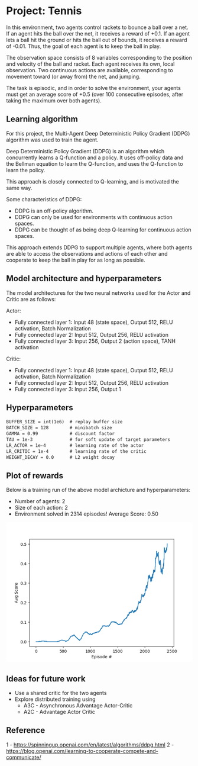 # Project: Tennis

In this environment, two agents control rackets to bounce a ball over a net. If an agent
hits the ball over the net, it receives a reward of +0.1. If an agent lets a ball hit the
ground or hits the ball out of bounds, it receives a reward of -0.01. Thus, the goal of
each agent is to keep the ball in play.

The observation space consists of 8 variables corresponding to the position and velocity
of the ball and racket. Each agent receives its own, local observation. Two continuous
actions are available, corresponding to movement toward (or away from) the net, and jumping.

The task is episodic, and in order to solve the environment, your agents must get an average
score of +0.5 (over 100 consecutive episodes, after taking the maximum over both agents).

## Learning algorithm

For this project, the Multi-Agent Deep Deterministic Policy Gradient (DDPG) algorithm was used to train the agent.

Deep Deterministic Policy Gradient (DDPG) is an algorithm which concurrently learns a Q-function and a policy.
It uses off-policy data and the Bellman equation to learn the Q-function, and uses the Q-function to learn the policy.

This approach is closely connected to Q-learning, and is motivated the same way.

Some characteristics of DDPG:
* DDPG is an off-policy algorithm.
* DDPG can only be used for environments with continuous action spaces.
* DDPG can be thought of as being deep Q-learning for continuous action spaces.

This approach extends DDPG to support multiple agents, where both agents are able to access
the observations and actions of each other and cooperate to keep the ball in play for as long as
possible.

## Model architecture and hyperparameters

The model architectures for the two neural networks used for the Actor and Critic are as follows:

Actor:
* Fully connected layer 1: Input 48 (state space), Output 512, RELU activation, Batch Normalization
* Fully connected layer 2: Input 512, Output 256, RELU activation
* Fully connected layer 3: Input 256, Output 2 (action space), TANH activation

Critic:
* Fully connected layer 1: Input 48 (state space), Output 512, RELU activation, Batch Normalization
* Fully connected layer 2: Input 512, Output 256, RELU activation
* Fully connected layer 3: Input 256, Output 1

## Hyperparameters

```
BUFFER_SIZE = int(1e6)  # replay buffer size
BATCH_SIZE = 128        # minibatch size
GAMMA = 0.99            # discount factor
TAU = 1e-3              # for soft update of target parameters
LR_ACTOR = 1e-4         # learning rate of the actor 
LR_CRITIC = 1e-4        # learning rate of the critic
WEIGHT_DECAY = 0.0      # L2 weight decay
```

## Plot of rewards

Below is a training run of the above model archicture and hyperparameters:

* Number of agents: 2
* Size of each action: 2
* Environment solved in 2314 episodes!	Average Score: 0.50

![Plot of rewards](https://raw.githubusercontent.com/aweeraman/reinforcement-learning-tennis/master/graph.png)

## Ideas for future work

* Use a shared critic for the two agents
* Explore distributed training using
	* A3C - Asynchronous Advantage Actor-Critic
	* A2C - Advantage Actor Critic

## Reference

1 - https://spinningup.openai.com/en/latest/algorithms/ddpg.html
2 - https://blog.openai.com/learning-to-cooperate-compete-and-communicate/
